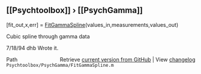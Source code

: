 ## [[Psychtoolbox]] &#8250; [[PsychGamma]]

[fit\_out,x,err] = [FitGammaSpline](FitGammaSpline)(values\_in,measurements,values\_out)  
  
Cubic spline through gamma data  
  
7/18/94     dhb     Wrote it.  




<div class="code_header" style="text-align:right;">
  <span style="float:left;">Path&nbsp;&nbsp;</span> <span class="counter">Retrieve <a href=
  "https://raw.github.com/Psychtoolbox-3/Psychtoolbox-3/beta/Psychtoolbox/PsychGamma/FitGammaSpline.m">current version from GitHub</a> | View <a href=
  "https://github.com/Psychtoolbox-3/Psychtoolbox-3/commits/beta/Psychtoolbox/PsychGamma/FitGammaSpline.m">changelog</a></span>
</div>
<div class="code">
  <code>Psychtoolbox/PsychGamma/FitGammaSpline.m</code>
</div>

